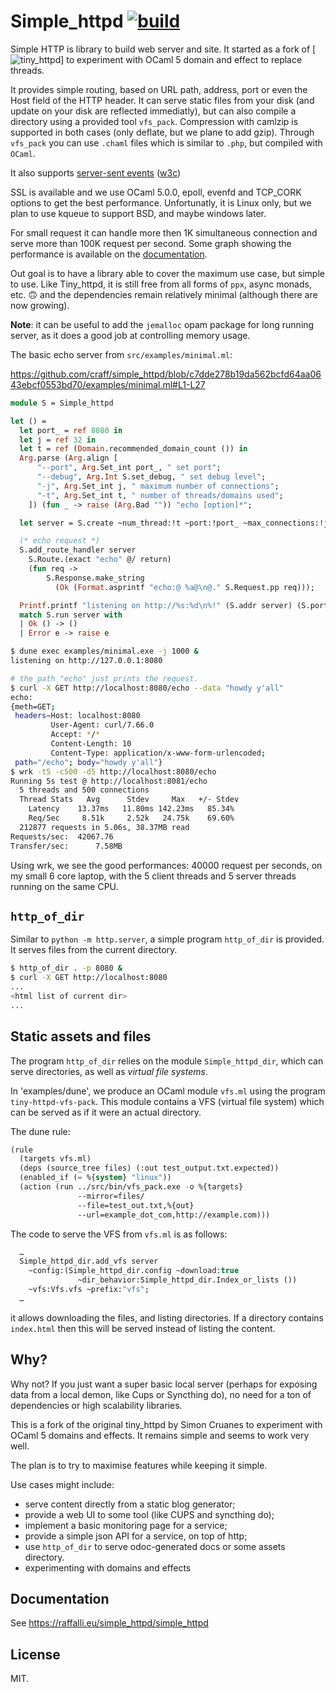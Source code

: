 # Simple_httpd [![build](https://github.com/craff/simple_httpd/workflows/build/badge.svg)](https://github.com/craff/simple_httpd/actions)

Simple HTTP is library to build web server and site.  It started as a fork of
[![tiny_httpd](https://github.com/c-cube/tiny_httpd)] to experiment with OCaml
5 domain and effect to replace threads.

It provides simple routing, based on URL path, address, port or even the Host
field of the HTTP header. It can serve static files from your disk (and update
on your disk are reflected immediatly), but can also compile a directory using
a provided tool `vfs_pack`. Compression with camlzip is supported in both
cases (only deflate, but we plane to add gzip). Through `vfs_pack` you can use
`.chaml` files which is similar to `.php`, but compiled with `OCaml`.

It also supports [server-sent events](https://developer.mozilla.org/en-US/docs/Web/API/Server-sent_events/Using_server-sent_events)
([w3c](https://html.spec.whatwg.org/multipage/server-sent-events.html#event-stream-interpretation))

SSL is available and we use OCaml 5.0.0, epoll, evenfd and TCP_CORK options to
get the best performance. Unfortunatly, it is Linux only, but we plan to use
kqueue to support BSD, and maybe windows later.

For small request it can handle more then 1K simultaneous connection and serve
more than 100K request per second. Some graph showing the performance is
available on the [documentation](https://raffalli.eu/simple_httpd).

Out goal is to have a library able to cover the maximum use case, but simple
to use. Like Tiny_httpd, it is
still free from all forms of `ppx`, async monads, etc. 🙃 and the dependencies
remain relatively minimal (although there are now growing).

**Note**: it can be useful to add the `jemalloc` opam package for long running
server, as it does a good job at controlling memory usage.

The basic echo server from `src/examples/minimal.ml`:

https://github.com/craff/simple_httpd/blob/c7dde278b19da562bcfd64aa0643ebcf0553bd70/examples/minimal.ml#L1-L27

```ocaml
module S = Simple_httpd

let () =
  let port_ = ref 8080 in
  let j = ref 32 in
  let t = ref (Domain.recommended_domain_count ()) in
  Arg.parse (Arg.align [
      "--port", Arg.Set_int port_, " set port";
      "--debug", Arg.Int S.set_debug, " set debug level";
      "-j", Arg.Set_int j, " maximum number of connections";
      "-t", Arg.Set_int t, " number of threads/domains used";
    ]) (fun _ -> raise (Arg.Bad "")) "echo [option]*";

  let server = S.create ~num_thread:!t ~port:!port_ ~max_connections:!j () in

  (* echo request *)
  S.add_route_handler server
    S.Route.(exact "echo" @/ return)
    (fun req ->
        S.Response.make_string
          (Ok (Format.asprintf "echo:@ %a@\n@." S.Request.pp req)));

  Printf.printf "listening on http://%s:%d\n%!" (S.addr server) (S.port server);
  match S.run server with
  | Ok () -> ()
  | Error e -> raise e
```
```sh
$ dune exec examples/minimal.exe -j 1000 &
listening on http://127.0.0.1:8080

# the path "echo" just prints the request.
$ curl -X GET http://localhost:8080/echo --data "howdy y'all"
echo:
{meth=GET;
 headers=Host: localhost:8080
         User-Agent: curl/7.66.0
         Accept: */*
         Content-Length: 10
         Content-Type: application/x-www-form-urlencoded;
 path="/echo"; body="howdy y'all"}
$ wrk -t5 -c500 -d5 http://localhost:8080/echo
Running 5s test @ http://localhost:8081/echo
  5 threads and 500 connections
  Thread Stats   Avg      Stdev     Max   +/- Stdev
    Latency    13.37ms   11.80ms 142.23ms   85.34%
    Req/Sec     8.51k     2.52k   24.75k    69.60%
  212877 requests in 5.06s, 38.37MB read
Requests/sec:  42067.76
Transfer/sec:      7.58MB
```
Using wrk, we see the good performances: 40000 request per seconds, on
my small 6 core laptop, with the 5 client threads and 5 server threads running
on the same CPU.

## `http_of_dir`

Similar to `python -m http.server`, a simple program `http_of_dir` is provided.
It serves files from the current directory.

```sh
$ http_of_dir . -p 8080 &
$ curl -X GET http://localhost:8080
...
<html list of current dir>
...

```

## Static assets and files

The program `http_of_dir` relies on the module `Simple_httpd_dir`, which
can serve directories, as well as _virtual file systems_.

In 'examples/dune', we produce an OCaml module `vfs.ml` using
the program `tiny-httpd-vfs-pack`.  This module contains a VFS (virtual file
system) which can be served as if it were an actual directory.

The dune rule:

```lisp
(rule
  (targets vfs.ml)
  (deps (source_tree files) (:out test_output.txt.expected))
  (enabled_if (= %{system} "linux"))
  (action (run ../src/bin/vfs_pack.exe -o %{targets}
               --mirror=files/
               --file=test_out.txt,%{out}
               --url=example_dot_com,http://example.com)))
```

The code to serve the VFS from `vfs.ml` is as follows:

```ocaml
  …
  Simple_httpd_dir.add_vfs server
    ~config:(Simple_httpd_dir.config ~download:true
               ~dir_behavior:Simple_httpd_dir.Index_or_lists ())
    ~vfs:Vfs.vfs ~prefix:"vfs";
  …
```

it allows downloading the files, and listing directories.
If a directory contains `index.html` then this will be served
instead of listing the content.

## Why?

Why not? If you just want a super basic local server (perhaps for exposing
data from a local demon, like Cups or Syncthing do), no need for a ton of
dependencies or high scalability libraries.

This is a fork of the original tiny_httpd by Simon Cruanes to experiment with
OCaml 5 domains and effects. It remains simple and seems to work very well.

The plan is to try to maximise features while keeping it simple.

Use cases might include:

- serve content directly from a static blog generator;
- provide a web UI to some tool (like CUPS and syncthing do);
- implement a basic monitoring page for a service;
- provide a simple json API for a service, on top of http;
- use `http_of_dir` to serve odoc-generated docs or some assets directory.
- experimenting with domains and effects

## Documentation

See https://raffalli.eu/simple_httpd/simple_httpd

## License

MIT.
